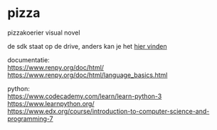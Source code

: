 # pizza
pizzakoerier visual novel

de sdk staat op de drive, anders kan je het [hier vinden](https://www.renpy.org/latest.html "wel de 7z downloaden yo")

documentatie: \
https://www.renpy.org/doc/html/ \
https://www.renpy.org/doc/html/language_basics.html

python: \
https://www.codecademy.com/learn/learn-python-3 \
https://www.learnpython.org/ \
https://www.edx.org/course/introduction-to-computer-science-and-programming-7 
